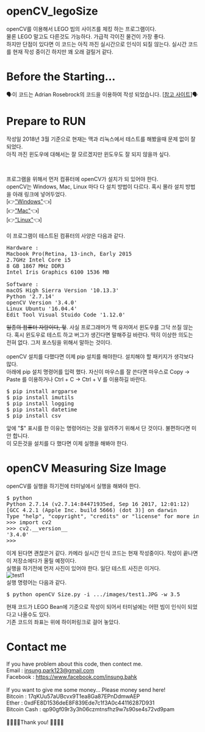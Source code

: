 # openCV_legoSize
openCV를 이용해서 LEGO 빔의 사이즈를 체킹 하는 프로그램이다. </br>
물론 LEGO 말고도 다른것도 가능하다. 가급적 각이진 물건이 가장 좋다.</br>
하지만 단점이 있다면 이 코드는 아직 까진 실시간으로 인식이 되질 않는다. 실시간 코드를 현재 작성 중이긴 하지만 꽤 오래 걸릴거 같다. </br>

# Before the Starting...
🗣이 코드는 Adrian Rosebrock의 코드을 이용하여 작성 되었습니다.
[<a href="https://www.pyimagesearch.com/2016/03/28/measuring-size-of-objects-in-an-image-with-opencv/">참고 사이트</a>]🗣

# Prepare to RUN 

작성일 2018년 3월 기준으로 현재는 맥과 리눅스에서 테스트를 해봤을때 문제 없이 잘 되었다. </br>
아직 까진 윈도우에 대해서는 잘 모르겠지만 윈도우도 잘 되지 않을까 싶다. </br> 

</br>

프로그램을 위해서 먼저 컴퓨터에 openCV가 설치가 되 있어야 한다. </br>
openCV는 Windows, Mac, Linux 마다 다 설치 방법이 다르다. 혹시 몰라 설치 방법을 아래 링크에 넣어두었다. </br>
[👉<a href="https://docs.opencv.org/3.0-beta/doc/py_tutorials/py_setup/py_setup_in_windows/py_setup_in_windows.html">"Windows"</a>👈] </br>
[👉<a href="https://www.pyimagesearch.com/2016/12/19/install-opencv-3-on-macos-with-homebrew-the-easy-way/">"Mac"</a>👈]</br>
[👉<a href="https://www.pyimagesearch.com/2015/06/22/install-opencv-3-0-and-python-2-7-on-ubuntu/">"Linux"</a>👈]</br>
</br>
이 프로그램이 테스트된 컴퓨터의 사양은 다음과 같다.
<pre>
Hardware :
Macbook Pro(Retina, 13-inch, Early 2015
2.7GHz Intel Core i5
8 GB 1867 MHz DDR3
Intel Iris Graphics 6100 1536 MB

Software :
macOS High Sierra Version '10.13.3'
Python '2.7.14'
openCV Version '3.4.0'
Linux Ubuntu '16.04.4'
Edit Tool Visual Stuido Code '1.12.0'
</pre>
~~일종의 컴퓨터 자랑이다, 헣~~. 사실 프로그래머가 맥 유저여서 윈도우를 그닥 쓰질 않는다. 혹시 윈도우로 테스트 하고 버그가 생긴다면 말해주길 바란다. 딱히 이상한 의도는 전혀 없다. 그저 포스팅을 위해서 말하는 것이다. </br>
</br>
openCV 설치를 다했다면 이제 pip 설치를 해야한다. 설치해야 할 패키지가 생각보다 많다. </br>
아래에 pip 설치 명령어를 입력 했다. 자신이 마우스를 잘 쓴다면 마우스로 Copy -> Paste 를 이용하거나 Ctrl + C -> Ctrl + V 를 이용하길 바란다.</br>
<pre>
$ pip install argparse
$ pip install imutils
$ pip install logging
$ pip install datetime
$ pip install csv
</pre>
앞에 "$" 표시를 한 이유는 명령어라는 것을 알려주기 위해서 단 것이다. 불편하다면 미안 합니다. </br>
이 모든것을 설치를 다 했다면 이제 실행을 해봐야 한다. </br>

# openCV Measuring Size Image 
openCV를 실행을 하기전에 터미널에서 실행을 해봐야 한다. </br>
<pre>
$ python 
Python 2.7.14 (v2.7.14:84471935ed, Sep 16 2017, 12:01:12)
[GCC 4.2.1 (Apple Inc. build 5666) (dot 3)] on darwin
Type "help", "copyright", "credits" or "license" for more information.
>>> import cv2
>>> cv2.__version__
'3.4.0'
>>>
</pre>
이게 된다면 괜찮은거 같다. 카메라 실시간 인식 코드는 현재 작성중이다. 작성이 끝나면 이 저장소에다가 올릴 예정이다. </br>
실행을 하기전에 먼저 사진이 있어야 한다. 일단 테스트 사진은 이거다. </br>
![test1](https://github.com/insung3511/openCV_legoSize/blob/master/openCV_Size/openCV%20image/images/test1.JPG)
</br>
실행 명령어는 다음과 같다. 
<pre>
$ python openCV_Size.py -i .../images/test1.JPG -w 3.5
</pre>

현재 코드가 LEGO Bean에 기준으로 작성이 되어서 터미널에는 어떤 빔이 인식이 되었다고 나올수도 있다. </br>
기존 코드의 좌표는 위에 하이퍼링크로 걸어 놓았다. </br>

# Contact me
If you have problem about this code, then contect me. </br>
Email : insung.park123@gmail.com </br>
Facebook : https://www.facebook.com/insung.bahk </br>
</br>
If you want to give me some money... Please money send here! </br>
Bitcoin : 17qKUu57aUBcvx9T1ea8Ga87EPnDdmwAEP </br>
Ether : 0xdFE8D1536deE8F839Ede7c1f3A0c44116287D931  
Bitcoin Cash : qp90gf09r3y3h06czmtnsfhz9w7s90se4s72vd9pam </br> 
</br>
🙇‍♀️👾🤩Thank you! 🤩👾🙇‍♂️ 
